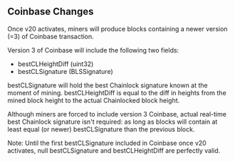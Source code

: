 Coinbase Changes
------------------------

Once v20 activates, miners will produce blocks containing a newer version (=3) of Coinbase transaction.

Version 3 of Coinbase will include the following two fields:
- bestCLHeightDiff (uint32)
- bestCLSignature (BLSSignature)

bestCLSignature will hold the best Chainlock signature known at the moment of mining.
bestCLHeightDiff is equal to the diff in heights from the mined block height to the actual Chainlocked block height.

Although miners are forced to include version 3 Coinbase, actual real-time best Chainlock signature isn't required: as long as blocks will contain at least equal (or newer) bestCLSignature than the previous block.

Note: Until the first bestCLSignature included in Coinbase once v20 activates, null bestCLSignature and bestCLHeightDiff are perfectly valid.